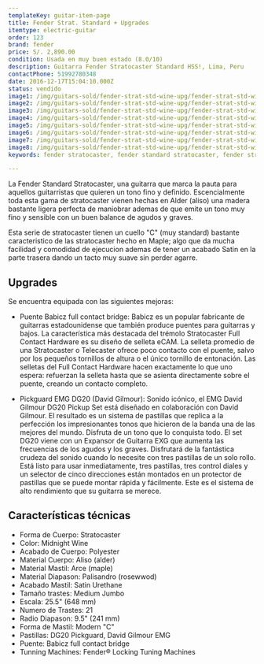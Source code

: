 ```yaml
---
templateKey: guitar-item-page
title: Fender Strat. Standard + Upgrades
itemtype: electric-guitar
order: 123
brand: fender
price: S/. 2,890.00
condition: Usada en muy buen estado (8.0/10)
description: Guitarra Fender Stratocaster Standard HSS!, Lima, Peru
contactPhone: 51992780348
date: 2016-12-17T15:04:10.000Z
status: vendido
image1: /img/guitars-sold/fender-strat-std-wine-upg/fender-strat-std-wine-upg-01-sold.jpg
image2: /img/guitars-sold/fender-strat-std-wine-upg/fender-strat-std-wine-upg-02-sold.jpg
image3: /img/guitars-sold/fender-strat-std-wine-upg/fender-strat-std-wine-upg-03-sold.jpg
image4: /img/guitars-sold/fender-strat-std-wine-upg/fender-strat-std-wine-upg-04-sold.jpg
image5: /img/guitars-sold/fender-strat-std-wine-upg/fender-strat-std-wine-upg-05-sold.jpg
image6: /img/guitars-sold/fender-strat-std-wine-upg/fender-strat-std-wine-upg-06-sold.jpg
image7: /img/guitars-sold/fender-strat-std-wine-upg/fender-strat-std-wine-upg-07-sold.jpg
image8: /img/guitars-sold/fender-strat-std-wine-upg/fender-strat-std-wine-upg-08-sold.jpg
keywords: fender stratocaster, fender standard stratocaster, fender stratocaster hss, fender stratocaster standard HSS

---
```

La Fender Standard Stratocaster, una guitarra que marca la pauta para aquellos guitarristas que quieren un tono fino y definido. Escencialmente toda esta gama de stratocaster vienen hechas en Alder (aliso) una madera bastante ligera perfecta de maniobrar ademas de que emite un tono muy fino y sensible con un buen balance de agudos y graves.

Esta serie de stratocaster tienen un cuello "C" (muy standard) bastante caracteristico de las stratocaster hecho en Maple; algo que da mucha facilidad y comodidad de ejecucion ademas de tener un acabado Satin en la parte trasera dando un tacto muy suave sin perder agarre.

## Upgrades

Se encuentra equipada con las siguientes mejoras:

* Puente Babicz full contact bridge: Babicz es un popular fabricante de guitarras estadounidense que también produce puentes para guitarras y bajos. La característica más destacada del trémolo Stratocaster Full Contact Hardware es su diseño de selleta eCAM. La selleta promedio de una Stratocaster o Telecaster ofrece poco contacto con el puente, salvo por los pequeños tornillos de altura o el único tornillo de entonación. Las selletas del Full Contact Hardware hacen exactamente lo que uno espera: refuerzan la selleta hasta que se asienta directamente sobre el puente, creando un contacto completo.

* Pickguard EMG DG20 (David Gilmour): Sonido icónico, el EMG David Gilmour DG20 Pickup Set está diseñado en colaboración con David Gilmour. El resultado es un sistema de pastillas que replica a la perfección los impresionantes tonos que hicieron de la banda una de las mejores del mundo. Disfruta de un tono que lo conquista todo. El set DG20 viene con un Expansor de Guitarra EXG que aumenta las frecuencias de los agudos y los graves. Disfrutará de la fantástica crudeza del sonido cuando lo necesite con tres pastillas de un solo rollo. Está listo para usar inmediatamente, tres pastillas, tres control diales y un selector de cinco direcciones están montados en un protector de pastillas que se puede montar rápida y fácilmente. Este es el sistema de alto rendimiento que su guitarra se merece.

## Características técnicas

* Forma de Cuerpo: Stratocaster
* Color: Midnight Wine
* Acabado de Cuerpo: Polyester
* Material Cuerpo: Aliso (alder)
* Material Mastil: Arce (maple)
* Material Diapason: Palisandro (rosewwod)
* Acabado Mastil: Satin Urethane
* Tamaño trastes: Medium Jumbo
* Escala: 25.5" (648 mm)
* Numero de Trastes: 21
* Radio Diapason: 9.5" (241 mm)
* Forma de Mastil: Modern "C"
* Pastillas: DG20 Pickguard, David Gilmour EMG
* Puente: Babicz full contact bridge
* Tunning Machines: Fender® Locking Tuning Machines